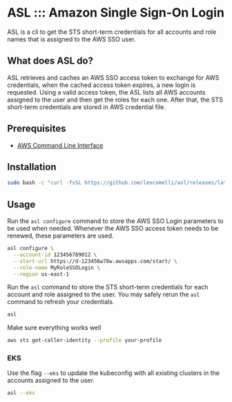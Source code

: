 # ASL ::: Amazon Single Sign-On Login

ASL is a cli to get the STS short-term credentials for all accounts and role names that is assigned to the AWS SSO user.

## What does ASL do?

ASL retrieves and caches an AWS SSO access token to exchange for AWS credentials, when the cached access token expires, a new login is requested. Using a valid access token, the ASL lists all AWS accounts assigned to the user and then get the roles for each one. After that, the STS short-term credentials are stored in AWS credential file.

## Prerequisites

* [AWS Command Line Interface](https://aws.amazon.com/cli/)

## Installation

```sh
sudo bash -c "curl -fsSL https://github.com/leocomelli/asl/releases/latest/download/asl_$(uname -s)_$(uname -m) -o /usr/local/bin/asl && chmod +x /usr/local/bin/asl"
```

## Usage

Run the `asl configure` command to store the AWS SSO Login parameters to be used when needed. Whenever the AWS SSO access token needs to be renewed, these parameters are used.

```sh
asl configure \
  --account-id 123456789012 \
  --start-url https://d-123456w78w.awsapps.com/start/ \
  --role-name MyRoleSSOLogin \
  --region us-east-1
```

Run the `asl` command to store the STS short-term credentials for each account and role assigned to the user. You may safely rerun the `asl` command to refresh your credentials.

```sh
asl
```

Make sure everything works well

```sh
aws sts get-caller-identity --profile your-profile
```

### EKS

Use the flag `--eks` to update the kubeconfig with all existing clusters in the accounts assigned to the user.

```sh
asl --eks
```

